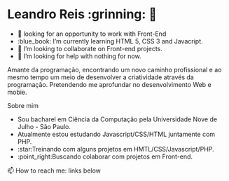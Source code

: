 <h1> Leandro Reis :grinning: 👋</h1>
<ul>
<li>🔭 looking for an opportunity to work with Front-End</li> 
<li> :blue_book: I’m currently learning HTML 5, CSS 3 and Javacript.</li>
<li> 👯 I’m looking to collaborate on Front-end projects.</li>
<li> 🤔 I’m looking for help with nothing for now.</li>
</ul>
 
<p>Amante da programação, encontrando um novo caminho profissional e ao mesmo tempo um meio de desenvolver a criatividade através da programação. Pretendendo me aprofundar no desenvolvimento Web e mobie.</p>

<p>Sobre mim</p>

<ul>
<li>Sou bacharel em Ciência da Computação pela Universidade Nove de Julho - São Paulo.</li>
<li>Atualmente estou estudando Javascript/CSS/HTML juntamente com PHP.</li>
<li>:star:Treinando com alguns projetos em HMTL/CSS/Javascript/PHP.</li>
<li>:point_right:Buscando colaborar com projetos em Front-end.</li>
</ul>

<p>📫 How to reach me: links below<p>

